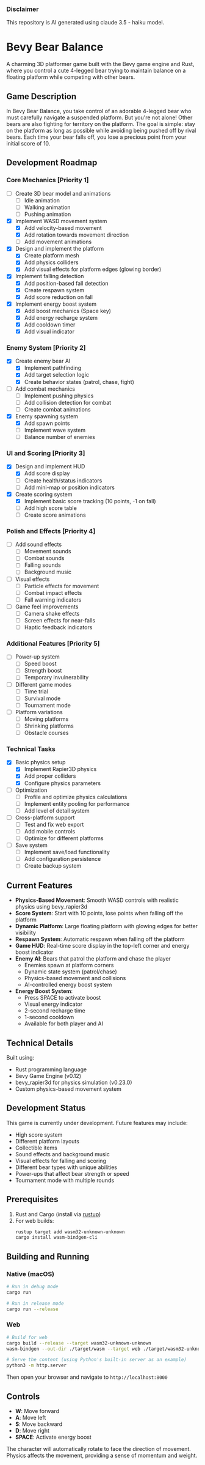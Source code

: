 ### Disclaimer
This repository is AI generated using claude 3.5 - haiku model.

# Bevy Bear Balance

A charming 3D platformer game built with the Bevy game engine and Rust, where you control a cute 4-legged bear trying to maintain balance on a floating platform while competing with other bears.

## Game Description

In Bevy Bear Balance, you take control of an adorable 4-legged bear who must carefully navigate a suspended platform. But you're not alone! Other bears are also fighting for territory on the platform. The goal is simple: stay on the platform as long as possible while avoiding being pushed off by rival bears. Each time your bear falls off, you lose a precious point from your initial score of 10.

## Development Roadmap

### Core Mechanics [Priority 1]
- [ ] Create 3D bear model and animations
  - [ ] Idle animation
  - [ ] Walking animation
  - [ ] Pushing animation
- [x] Implement WASD movement system
  - [x] Add velocity-based movement
  - [x] Add rotation towards movement direction
  - [ ] Add movement animations
- [x] Design and implement the platform
  - [x] Create platform mesh
  - [x] Add physics colliders
  - [x] Add visual effects for platform edges (glowing border)
- [x] Implement falling detection
  - [x] Add position-based fall detection
  - [x] Create respawn system
  - [x] Add score reduction on fall
- [x] Implement energy boost system
  - [x] Add boost mechanics (Space key)
  - [x] Add energy recharge system
  - [x] Add cooldown timer
  - [x] Add visual indicator

### Enemy System [Priority 2]
- [x] Create enemy bear AI
  - [x] Implement pathfinding
  - [x] Add target selection logic
  - [x] Create behavior states (patrol, chase, fight)
- [ ] Add combat mechanics
  - [ ] Implement pushing physics
  - [ ] Add collision detection for combat
  - [ ] Create combat animations
- [x] Enemy spawning system
  - [x] Add spawn points
  - [ ] Implement wave system
  - [ ] Balance number of enemies

### UI and Scoring [Priority 3]
- [x] Design and implement HUD
  - [x] Add score display
  - [ ] Create health/status indicators
  - [ ] Add mini-map or position indicators
- [x] Create scoring system
  - [x] Implement basic score tracking (10 points, -1 on fall)
  - [ ] Add high score table
  - [ ] Create score animations

### Polish and Effects [Priority 4]
- [ ] Add sound effects
  - [ ] Movement sounds
  - [ ] Combat sounds
  - [ ] Falling sounds
  - [ ] Background music
- [ ] Visual effects
  - [ ] Particle effects for movement
  - [ ] Combat impact effects
  - [ ] Fall warning indicators
- [ ] Game feel improvements
  - [ ] Camera shake effects
  - [ ] Screen effects for near-falls
  - [ ] Haptic feedback indicators

### Additional Features [Priority 5]
- [ ] Power-up system
  - [ ] Speed boost
  - [ ] Strength boost
  - [ ] Temporary invulnerability
- [ ] Different game modes
  - [ ] Time trial
  - [ ] Survival mode
  - [ ] Tournament mode
- [ ] Platform variations
  - [ ] Moving platforms
  - [ ] Shrinking platforms
  - [ ] Obstacle courses

### Technical Tasks
- [x] Basic physics setup
  - [x] Implement Rapier3D physics
  - [x] Add proper colliders
  - [x] Configure physics parameters
- [ ] Optimization
  - [ ] Profile and optimize physics calculations
  - [ ] Implement entity pooling for performance
  - [ ] Add level of detail system
- [ ] Cross-platform support
  - [ ] Test and fix web export
  - [ ] Add mobile controls
  - [ ] Optimize for different platforms
- [ ] Save system
  - [ ] Implement save/load functionality
  - [ ] Add configuration persistence
  - [ ] Create backup system

## Current Features

- **Physics-Based Movement**: Smooth WASD controls with realistic physics using bevy_rapier3d
- **Score System**: Start with 10 points, lose points when falling off the platform
- **Dynamic Platform**: Large floating platform with glowing edges for better visibility
- **Respawn System**: Automatic respawn when falling off the platform
- **Game HUD**: Real-time score display in the top-left corner and energy boost indicator
- **Enemy AI**: Bears that patrol the platform and chase the player
  - Enemies spawn at platform corners
  - Dynamic state system (patrol/chase)
  - Physics-based movement and collisions
  - AI-controlled energy boost system
- **Energy Boost System**:
  - Press SPACE to activate boost
  - Visual energy indicator
  - 2-second recharge time
  - 1-second cooldown
  - Available for both player and AI

## Technical Details

Built using:
- Rust programming language
- Bevy Game Engine (v0.12)
- bevy_rapier3d for physics simulation (v0.23.0)
- Custom physics-based movement system

## Development Status

This game is currently under development. Future features may include:
- High score system
- Different platform layouts
- Collectible items
- Sound effects and background music
- Visual effects for falling and scoring
- Different bear types with unique abilities
- Power-ups that affect bear strength or speed
- Tournament mode with multiple rounds

## Prerequisites

1. Rust and Cargo (install via [rustup](https://rustup.rs/))
2. For web builds:
   ```bash
   rustup target add wasm32-unknown-unknown
   cargo install wasm-bindgen-cli
   ```

## Building and Running

### Native (macOS)

```bash
# Run in debug mode
cargo run

# Run in release mode
cargo run --release
```

### Web

```bash
# Build for web
cargo build --release --target wasm32-unknown-unknown
wasm-bindgen --out-dir ./target/wasm --target web ./target/wasm32-unknown-unknown/release/bevy-demo.wasm

# Serve the content (using Python's built-in server as an example)
python3 -m http.server
```

Then open your browser and navigate to `http://localhost:8000`

## Controls

- **W**: Move forward
- **A**: Move left
- **S**: Move backward
- **D**: Move right
- **SPACE**: Activate energy boost

The character will automatically rotate to face the direction of movement. Physics affects the movement, providing a sense of momentum and weight. 
